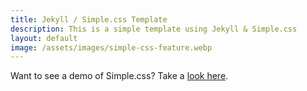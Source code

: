 ```yaml
---
title: Jekyll / Simple.css Template
description: This is a simple template using Jekyll & Simple.css
layout: default
image: /assets/images/simple-css-feature.webp
---
```

Want to see a demo of Simple.css? Take a [look here](https://simplecss.org/demo).
